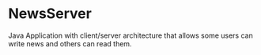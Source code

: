 # NewsServer
Java Application with client/server architecture that allows some users can write news and others can read them.
